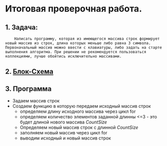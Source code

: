 # Итоговая проверочная работа.

## 1. **Задача**: 
        Написать программу, которая из имеющегося массива строк формирует новый массив из строк, длина которых меньше либо равна 3 символа. Первоначальный массив можно ввести с клавиатуры, либо задать на старте выполнения алгоритма. При решении не рекомендуется пользоваться коллекциями, лучше обойтись исключительно массивами.

## 2. [**Блок-Схема**](BS.drawio.png)
## 3. **Программа** 
- Задаем массив строк
- Создаем функцию в которую передаем исходный массив строк
    - определяем длину исходного массива через цикл for
    - определяем количество элементов заданной длинны <=3 - это будет длиной нового массива *CountSize*
    - Определяем новый массив строк с длинной *CountSize*
    - заполняем новый массив через цикл for
    - выводим исходный и новый массив строк